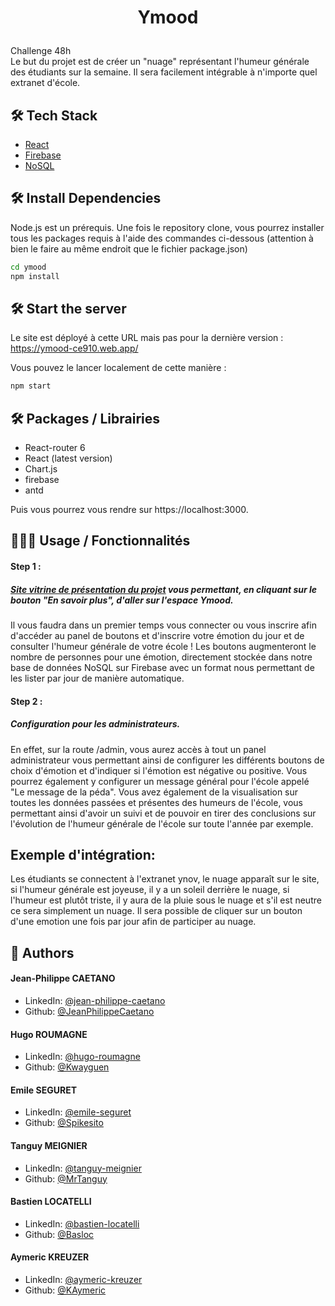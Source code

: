 # <p align="center">Ymood</p>
  
Challenge 48h<br>
Le but du projet est de créer un "nuage" représentant l'humeur générale des étudiants sur la semaine.
Il sera facilement intégrable à n'importe quel extranet d'école.
        
## 🛠️ Tech Stack
- [React](https://react.dev/)
- [Firebase](https://firebase.google.com/)
- [NoSQL](https://www.oracle.com/fr/database/nosql/what-is-nosql/#:~:text=Le%20terme%20%C2%AB%20NoSQL%20%C2%BB%20d%C3%A9signe%20les,donn%C3%A9es%20dans%20un%20format%20diff%C3%A9rent.)

## 🛠️ Install Dependencies    

Node.js est un prérequis.
Une fois le repository clone, vous pourrez installer tous les packages requis à l'aide des commandes ci-dessous (attention à bien le faire au même endroit que le fichier package.json)

```bash
cd ymood
npm install
```

## 🛠️ Start the server
Le site est déployé à cette URL mais pas pour la dernière version :
https://ymood-ce910.web.app/

Vous pouvez le lancer localement de cette manière :
```bash
npm start
```

## 🛠️ Packages / Librairies
- React-router 6
- React (latest version)
- Chart.js
- firebase
- antd

Puis vous pourrez vous rendre sur https://localhost:3000.

## 🧑🏻‍💻 Usage / Fonctionnalités

#### Step 1 : 
##### [Site vitrine de présentation du projet](https://ymood-ce910.web.app/) vous permettant, en cliquant sur le bouton "En savoir plus", d'aller sur l'espace Ymood.
Il vous faudra dans un premier temps vous connecter ou vous inscrire afin d'accéder au panel de boutons et d'inscrire votre émotion du jour et de consulter l'humeur générale de votre école !
Les boutons augmenteront le nombre de personnes pour une émotion, directement stockée dans notre base de données NoSQL sur Firebase avec un format nous permettant de les lister par jour de manière automatique.

#### Step 2 :
##### Configuration pour les administrateurs.
En effet, sur la route /admin, vous aurez accès à tout un panel administrateur vous permettant ainsi de configurer les différents boutons de choix d'émotion et d'indiquer si l'émotion est négative ou positive.
Vous pourrez également y configurer un message général pour l'école appelé "Le message de la péda".
Vous avez également de la visualisation sur toutes les données passées et présentes des humeurs de l'école, vous permettant ainsi d'avoir un suivi et de pouvoir en tirer des conclusions sur l'évolution de l'humeur générale de l'école sur toute l'année par exemple.
        

## Exemple d'intégration:
Les étudiants se connectent à l'extranet ynov, le nuage apparaît sur le site, si l'humeur générale est joyeuse,
il y a un soleil derrière le nuage, si l'humeur est plutôt triste, il y aura de la pluie sous le nuage
et s'il est neutre ce sera simplement un nuage.
Il sera possible de cliquer sur un bouton d'une emotion une fois par jour afin de participer au nuage.


## 🙇 Authors
#### Jean-Philippe CAETANO
- LinkedIn: [@jean-philippe-caetano](https://www.linkedin.com/in/jean-philippe-caetano-b30327229/)
- Github: [@JeanPhilippeCaetano](https://github.com/JeanPhilippeCaetano)

#### Hugo ROUMAGNE
- LinkedIn: [@hugo-roumagne](https://www.linkedin.com/in/hugo-roumagne/)
- Github: [@Kwayguen](https://github.com/Kwayguen)

#### Emile SEGURET
- LinkedIn: [@emile-seguret](https://www.linkedin.com/in/emile-seguret/)
- Github: [@Spikesito](https://github.com/Spikesito)

#### Tanguy MEIGNIER
- LinkedIn: [@tanguy-meignier](https://www.linkedin.com/in/tanguy-meignier-13a064204/)
- Github: [@MrTanguy](https://github.com/MrTanguy)

#### Bastien LOCATELLI
- LinkedIn: [@bastien-locatelli](https://www.linkedin.com/in/bastien-locatelli-a78119238/)
- Github: [@Basloc](https://github.com/Basloc)

#### Aymeric KREUZER
- LinkedIn: [@aymeric-kreuzer](https://www.linkedin.com/in/aymeric-kreuzer-049703270/)
- Github: [@KAymeric](https://github.com/KAymeric)
